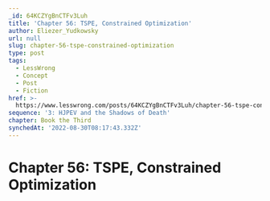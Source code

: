 ```yaml
---
_id: 64KCZYgBnCTFv3Luh
title: 'Chapter 56: TSPE, Constrained Optimization'
author: Eliezer_Yudkowsky
url: null
slug: chapter-56-tspe-constrained-optimization
type: post
tags:
  - LessWrong
  - Concept
  - Post
  - Fiction
href: >-
  https://www.lesswrong.com/posts/64KCZYgBnCTFv3Luh/chapter-56-tspe-constrained-optimization
sequence: '3: HJPEV and the Shadows of Death'
chapter: Book the Third
synchedAt: '2022-08-30T08:17:43.332Z'
---
```


# Chapter 56: TSPE, Constrained Optimization
